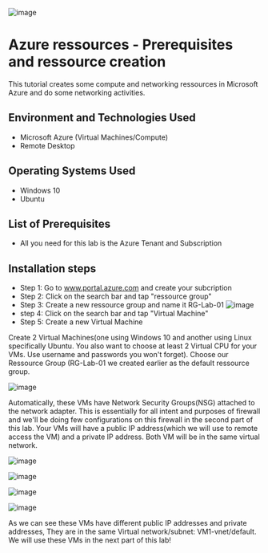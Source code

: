 ![image](https://github.com/danielbangm/azure-ressources/assets/22795502/074de211-4659-4e32-93b0-52a7f8eed69e)

<h1>Azure ressources - Prerequisites and ressource creation</h1>
This tutorial creates some compute and networking ressources in Microsoft Azure and do some networking activities.

<h2>Environment and Technologies Used</h2>

- Microsoft Azure (Virtual Machines/Compute)
- Remote Desktop

<h2>Operating Systems Used</h2>

- Windows 10
- Ubuntu

<h2>List of Prerequisites</h2>

- All you need for this lab is the Azure Tenant and Subscription

<h2>Installation steps</h2>

- Step 1: Go to www.portal.azure.com and create your subcription
- Step 2: Click on the search bar and tap "ressource group" 
- Step 3: Create a new ressource group and name it RG-Lab-01
  ![image](https://github.com/danielbangm/azure-ressources/assets/22795502/4533e18f-1b9a-4f31-a499-26624f53f0ca)
- step 4: Click on the search bar and tap "Virtual Machine"
- Step 5: Create a new Virtual Machine
<p>
Create 2 Virtual Machines(one using Windows 10 and another using Linux specifically Ubuntu. You also want to choose at least 2 Virtual CPU for your VMs. Use username and passwords you won't forget). Choose our Ressource Group (RG-Lab-01 we created earlier as the default ressource group.
</p>

![image](https://github.com/danielbangm/azure-ressources/assets/22795502/539ce16e-235c-44eb-9eea-d7fcd0ca9ae5)

<p>
  Automatically, these VMs have Network Security Groups(NSG) attached to the network adapter. This is essentially for all intent and purposes of firewall and we'll be doing few configurations on this firewall in the second part of this lab. Your VMs will have a public IP address(which we will use to remote access the VM) and a private IP address. Both VM will be in the same virtual network. 
</p>

![image](https://github.com/danielbangm/azure-ressources/assets/22795502/cd6bca44-03b7-4a27-a257-8057ebd08c29)

![image](https://github.com/danielbangm/azure-ressources/assets/22795502/db0f203e-66b9-43d8-b8ce-767c9411498f)

![image](https://github.com/danielbangm/azure-ressources/assets/22795502/d25b3223-b566-4447-aa81-45054308a402)

![image](https://github.com/danielbangm/azure-ressources/assets/22795502/47453b01-eee4-482f-9314-236322319708)

<p>
  As we can see these VMs have different public IP addresses and private addresses, They are in the same Virtual network/subnet: VM1-vnet/default.
We will use these VMs in the next part of this lab!
</p>


